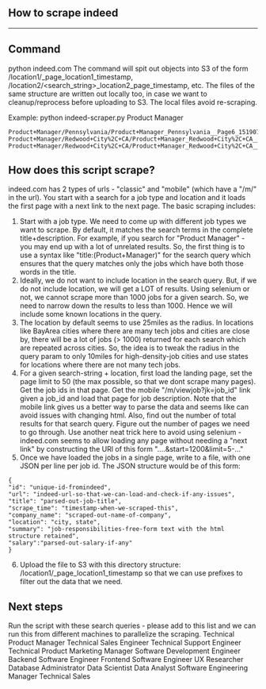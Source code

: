 How to scrape indeed
---------------------
---------------------


## Command
python indeed.com <search-string>
The command will spit out objects into S3 of the form <search-string>/location1/<search-string>_page<N>_location1_timestamp, <search-string>/location2/<search_string>_location2_page<N>_timestamp, etc. The files of the same structure are written out locally too, in case we want to cleanup/reprocess before uploading to S3. The local files avoid re-scraping.

Example: python indeed-scraper.py Product Manager
```
Product+Manager/Pennsylvania/Product+Manager_Pennsylvania__Page6_1519075181
Product+Manager/Redwood+City%2C+CA/Product+Manager_Redwood+City%2C+CA__Page0_1519090456
Product+Manager/Redwood+City%2C+CA/Product+Manager_Redwood+City%2C+CA__Page1_1519090458
```

## How does this script scrape?
indeed.com has 2 types of urls - "classic" and "mobile" (which have a "/m/" in the url). You start with a search for a job type and location and it loads the first page with a next link to the next page. The basic scraping includes:
1. Start with a job type. We need to come up with different job types we want to scrape. By default, it matches the search terms in the complete title+description. For example, if you search for "Product Manager" - you may end up with a lot of unrelated results. So, the first thing is to use a syntax like "title:(Product+Manager)" for the search query which ensures that the query matches only the jobs which have both those words in the title.
2. Ideally, we do not want to include location in the search query. But, if we do not include location, we will get a LOT of results. Using selenium or not, we cannot scrape more than 1000 jobs for a given search. So, we need to narrow down the results to less than 1000. Hence we will include some known locations in the query.
3. The location by default seems to use 25miles as the radius. In locations like BayArea cities where there are many tech jobs and cities are close by, there will be a lot of jobs (> 1000) returned for each search which are repeated across cities. So, the idea is to tweak the radius in the query param to only 10miles for high-density-job cities and use states for locations where there are not many tech jobs.
4. For a given search-string + location, first load the landing page, set the page limit to 50 (the max possible, so that we dont scrape many pages). Get the job ids in that page. Get the mobile "/m/viewjob?jk=job_id" link given a job_id and load that page for job description. Note that the mobile link gives us a better way to parse the data and seems like can avoid issues with changing html. Also, find out the number of total results for that search query. Figure out the number of pages we need to go through. Use another neat trick here to avoid using selenium - indeed.com seems to allow loading any page without needing a "next link" by constructing the URl of this form "....&start=1200&limit=5-..."
5. Once we have loaded the jobs in a single page, write to a file, with one JSON per line per job id. The JSON structure would be of this form:
```
{
"id": "unique-id-fromindeed",
"url": "indeed-url-so-that-we-can-load-and-check-if-any-issues",
"title": "parsed-out-job-title",
"scrape_time": "timestamp-when-we-scraped-this",
"company_name": "scraped-out-name-of-company",
"location": "city, state",
"summary": "job-responsibilities-free-form text with the html structure retained",
"salary":"parsed-out-salary-if-any"
}
```
6. Upload the file to S3 with this directory structure: <search-string>/location1/<search-string>_page<N>_location1_timestamp so that we can use prefixes to filter out the data that we need.


## Next steps
Run the script with these search queries - please add to this list and we can run this from different machines to parallelize the scraping.
Technical Product Manager
Technical Sales Engineer
Technical Support Engineer
Technical Product Marketing Manager
Software Development Engineer
Backend Software Engineer
Frontend Software Engineer
UX Researcher
Database Administrator
Data Scientist
Data Analyst
Software Engineering Manager
Technical Sales
